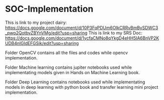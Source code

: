 # SOC-Implementation
This is link to my project dairy: https://docs.google.com/document/d/10P3FqPDUm6OIkCRRvBmBySDWC3_pwp2QotbvZBYnVMg/edit?usp=sharing
This is link to my SRS Doc: https://docs.google.com/document/d/1ycfaCMNo8qYkgD4eHH5IA6BnVP2KUDB4nIGIdEFGSik/edit?usp=sharing

Folder OpenCV contains all the files and codes while opencv implementation.

Folder Machine learning contains jupiter notebooks used while implementating models given in Hands on Machine Learning book.

Folder Deep Learning contains notebooks used while implementating models in deep learning with python book and transfer learning mini project implementation.
